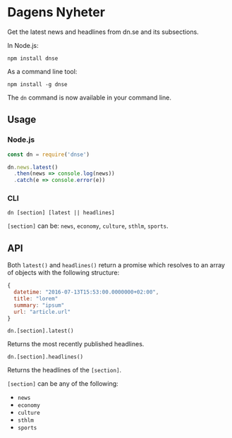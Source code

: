 # Dagens Nyheter

Get the latest news and headlines from dn.se and its subsections.

In Node.js:
```
npm install dnse
```
As a command line tool:
```
npm install -g dnse
```
The `dn` command is now available in your command line.

## Usage

### Node.js

``` javascript
const dn = require('dnse')

dn.news.latest()
  .then(news => console.log(news))
  .catch(e => console.error(e))
```

### CLI

```
dn [section] [latest || headlines]
```

`[section]` can be: `news`, `economy`, `culture`, `sthlm`, `sports`.

## API

Both `latest()` and `headlines()` return a promise which resolves to an array of objects with the following structure:

``` javascript
{
  datetime: "2016-07-13T15:53:00.0000000+02:00",
  title: "lorem"
  summary: "ipsum"
  url: "article.url"
}
```

`dn.[section].latest()`

Returns the most recently published headlines.

`dn.[section].headlines()`

Returns the headlines of the `[section]`.

`[section]` can be any of the following:

- `news`
- `economy`
- `culture`
- `sthlm`
- `sports`
